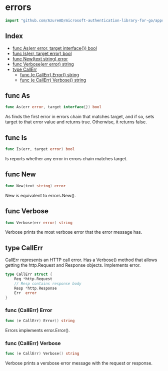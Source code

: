 <!-- Code generated by gomarkdoc. DO NOT EDIT -->

# errors

```go
import "github.com/AzureAD/microsoft-authentication-library-for-go/apps/errors"
```

## Index

- [func As(err error, target interface{}) bool](<#func-as>)
- [func Is(err, target error) bool](<#func-is>)
- [func New(text string) error](<#func-new>)
- [func Verbose(err error) string](<#func-verbose>)
- [type CallErr](<#type-callerr>)
  - [func (e CallErr) Error() string](<#func-callerr-error>)
  - [func (e CallErr) Verbose() string](<#func-callerr-verbose>)


## func As

```go
func As(err error, target interface{}) bool
```

As finds the first error in errors chain that matches target, and if so, sets target to that error value and returns true. Otherwise, it returns false.

## func Is

```go
func Is(err, target error) bool
```

Is reports whether any error in errors chain matches target.

## func New

```go
func New(text string) error
```

New is equivalent to errors.New\(\).

## func Verbose

```go
func Verbose(err error) string
```

Verbose prints the most verbose error that the error message has.

## type CallErr

CallErr represents an HTTP call error. Has a Verbose\(\) method that allows getting the http.Request and Response objects. Implements error.

```go
type CallErr struct {
    Req *http.Request
    // Resp contains response body
    Resp *http.Response
    Err  error
}
```

### func \(CallErr\) Error

```go
func (e CallErr) Error() string
```

Errors implements error.Error\(\).

### func \(CallErr\) Verbose

```go
func (e CallErr) Verbose() string
```

Verbose prints a versbose error message with the request or response.
